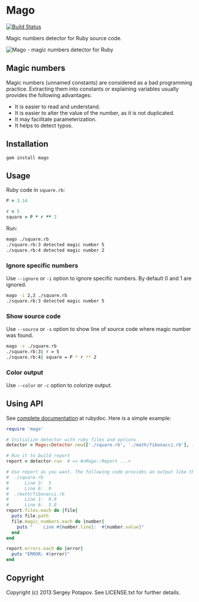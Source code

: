 # Mago

[![Build Status](https://travis-ci.org/greyblake/mago.png?branch=master)](https://travis-ci.org/greyblake/mago)

Magic numbers detector for Ruby source code.

![Mago - magic numbers detector for Ruby](http://i1078.photobucket.com/albums/w484/greyblake/ruby-mago.png)

## Magic numbers

Magic numbers (unnamed constants) are considered as a bad programming practice. Extracting them into constants or explaining variables usually provides the following advantages:
* It is easier to read and understand.
* It is easier to alter the value of the number, as it is not duplicated.
* It may facilitate parameterization.
* It helps to detect typos.

## Installation

```
gem install mago
```

## Usage

Ruby code in `square.rb`:
```ruby
P = 3.14

r = 5
square = P * r ** 2
```

Run:
```sh
mago ./square.rb
./square.rb:3 detected magic number 5
./square.rb:4 detected magic number 2
```

### Ignore specific numbers

Use `--ignore` or `-i` option to ignore specific numbers. By default 0 and 1 are ignored.

```sh
mago -i 2,3 ./square.rb
./square.rb:3 detected magic number 5
```

### Show source code

Use `--source` or `-s` option to show line of source code where magic number was found.

```sh
mago -s ./square.rb
./square.rb:3| r = 5
./square.rb:4| square = P * r ** 2
```

### Color output

Use `--color` or `-c` option to colorize output.


## Using API


See [complete documentation](http://rubydoc.info/gems/mago/) at rubydoc.
Here is a simple example:

```ruby
require 'mago'

# Initialize detector with ruby files and options
detector = Mago::Detector.new(['./square.rb', './math/fibonacci.rb'], :ignore => [1,2,3])

# Run it to build report
report = detector.run  # => #<Mago::Report ...>

# Use report as you want. The following code provides an output like this:
#  ./square.rb
#      Line 3:  5
#      Line 6:  0
#  ./math/fibonacci.rb
#      Line 1:  0.0
#      Line 6:  5.0
report.files.each do |file|
  puts file.path
  file.magic_numbers.each do |number|
    puts "    Line #{number.line}:  #{number.value}"
  end
end

report.errors.each do |error|
  puts "ERROR: #{error}"
end
```
## Copyright

Copyright (c) 2013 Sergey Potapov. See LICENSE.txt for
further details.

